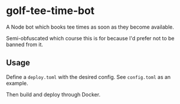 # golf-tee-time-bot
A Node bot which books tee times as soon as they become available.

Semi-obfuscated which course this is for because I'd prefer not to be banned from it.

## Usage
Define a `deploy.toml` with the desired config. See `config.toml` as an example.

Then build and deploy through Docker.